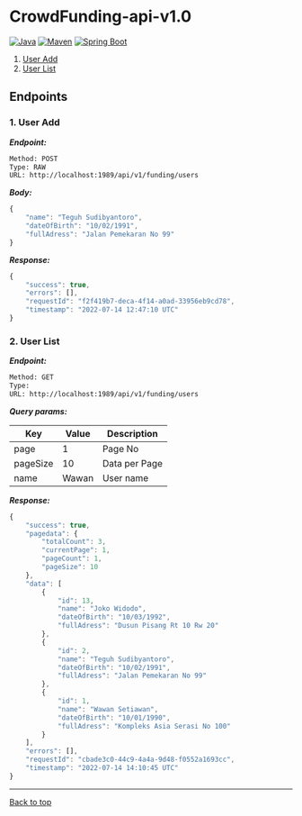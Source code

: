 # CrowdFunding-api-v1.0
[![Java](https://img.shields.io/badge/Java-1.8.0-red.svg?style=plastic)](https://www.oracle.com/java/technologies/)
[![Maven](https://img.shields.io/badge/Maven-3.6.0-purple.svg?style=plastic)](https://maven.apache.org)
[![Spring Boot](https://img.shields.io/badge/Spring%20Boot-2.1.9.RELEASE-green.svg?style=plastic)](https://spring.io/projects/spring-boot)

1. [User Add](#1-user-add)
1. [User List](#2-user-list)

## Endpoints

### 1. User Add

***Endpoint:***

```bash
Method: POST
Type: RAW
URL: http://localhost:1989/api/v1/funding/users
```

***Body:***

```js        
{
    "name": "Teguh Sudibyantoro",
    "dateOfBirth": "10/02/1991",
    "fullAdress": "Jalan Pemekaran No 99"
}
```

***Response:***

```js      
{
    "success": true,
    "errors": [],
    "requestId": "f2f419b7-deca-4f14-a0ad-33956eb9cd78",
    "timestamp": "2022-07-14 12:47:10 UTC"
}
```

### 2. User List

***Endpoint:***

```bash
Method: GET
Type: 
URL: http://localhost:1989/api/v1/funding/users
```

***Query params:***

| Key | Value | Description |
| --- | ------|-------------|
| page | 1 | Page No | 
| pageSize | 10 | Data per Page |
| name | Wawan | User name |

***Response:***

```js
{
    "success": true,
    "pagedata": {
        "totalCount": 3,
        "currentPage": 1,
        "pageCount": 1,
        "pageSize": 10
    },
    "data": [
        {
            "id": 13,
            "name": "Joko Widodo",
            "dateOfBirth": "10/03/1992",
            "fullAdress": "Dusun Pisang Rt 10 Rw 20"
        },
        {
            "id": 2,
            "name": "Teguh Sudibyantoro",
            "dateOfBirth": "10/02/1991",
            "fullAdress": "Jalan Pemekaran No 99"
        },
        {
            "id": 1,
            "name": "Wawan Setiawan",
            "dateOfBirth": "10/01/1990",
            "fullAdress": "Kompleks Asia Serasi No 100"
        }
    ],
    "errors": [],
    "requestId": "cbade3c0-44c9-4a4a-9d48-f0552a1693cc",
    "timestamp": "2022-07-14 14:10:45 UTC"
}
```
---
[Back to top](#crowdfunding-api-v10)
